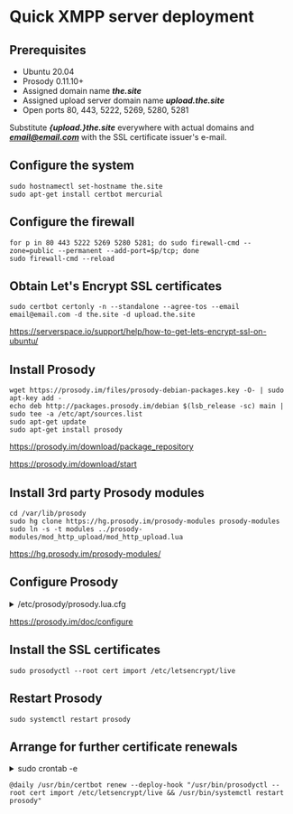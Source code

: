 # Quick XMPP server deployment



## Prerequisites

- Ubuntu 20.04
- Prosody 0.11.10+
- Assigned domain name ***the.site***
- Assigned upload server domain name ***upload.the.site***
- Open ports 80, 443, 5222, 5269, 5280, 5281



Substitute ***{upload.}the.site*** everywhere with actual domains and ***email@email.com*** with the SSL certificate issuer's e-mail.


## Configure the system

```
sudo hostnamectl set-hostname the.site
sudo apt-get install certbot mercurial
```



## Configure the firewall

```
for p in 80 443 5222 5269 5280 5281; do sudo firewall-cmd --zone=public --permanent --add-port=$p/tcp; done
sudo firewall-cmd --reload
```



## Obtain Let's Encrypt SSL certificates

```
sudo certbot certonly -n --standalone --agree-tos --email email@email.com -d the.site -d upload.the.site
```

https://serverspace.io/support/help/how-to-get-lets-encrypt-ssl-on-ubuntu/



## Install Prosody

```
wget https://prosody.im/files/prosody-debian-packages.key -O- | sudo apt-key add -
echo deb http://packages.prosody.im/debian $(lsb_release -sc) main | sudo tee -a /etc/apt/sources.list
sudo apt-get update
sudo apt-get install prosody
```

https://prosody.im/download/package_repository

https://prosody.im/download/start



## Install 3rd party Prosody modules

```
cd /var/lib/prosody
sudo hg clone https://hg.prosody.im/prosody-modules prosody-modules
sudo ln -s -t modules ../prosody-modules/mod_http_upload/mod_http_upload.lua
```

https://hg.prosody.im/prosody-modules/



## Configure Prosody

<details>
<summary>/etc/prosody/prosody.lua.cfg</summary>

```
log = "/var/log/prosody/prosody.log"
pidfile = "/var/run/prosody/prosody.pid"
plugin_paths = {"/var/lib/prosody/modules"}
https_certificate="certs/upload.the.site.crt"

modules_enabled = {
  "tls";
  "disco";
  "saslauth";
  "ping";
  "uptime";
  "lastactivity";
  "mam";
  "carbons";
  "http_files";
}

VirtualHost "the.site" --< Substitute the.site with actual domain
enabled = true
default_storage = "internal"
default_archive_policy = true
http_files_dir = "/var/www"
http_dir_listing = false
archive_expires_after = "1m"
authentication = "internal_hashed"
disco_items = {{"upload.the.site"}} --< Substitute upload.the.site with actual upload server domain
ssl = {
  key = "certs/the.site.key"; --< Substitute the.site with actual domain
  certificate = "certs/the.site.crt"; --< Substitute the.site with actual domain
}

Component "upload.the.site" "http_upload" --< Substitute upload.the.site with actual upload server domain
```

</details>

https://prosody.im/doc/configure



## Install the SSL certificates

```
sudo prosodyctl --root cert import /etc/letsencrypt/live
```



## Restart Prosody

```
sudo systemctl restart prosody
```



## Arrange for further certificate renewals

<details>

<summary>sudo crontab -e</details>

```
@daily /usr/bin/certbot renew --deploy-hook "/usr/bin/prosodyctl --root cert import /etc/letsencrypt/live && /usr/bin/systemctl restart prosody"
```

</details>
